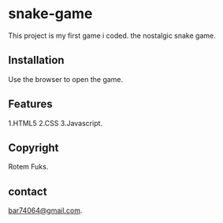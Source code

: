 # snake-game
This project is my first game i coded. the nostalgic snake game.

## Installation
Use the browser to open the game.

## Features
1.HTML5
2.CSS
3.Javascript.

## Copyright
Rotem Fuks.

## contact
bar74064@gmail.com.
